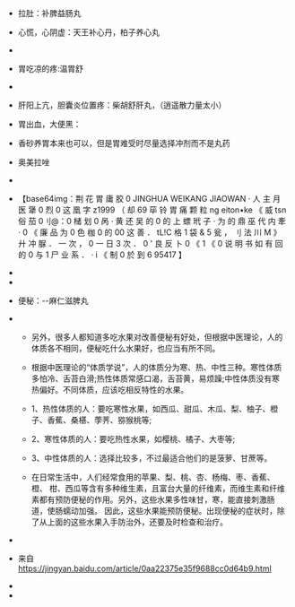 - 拉肚：补脾益肠丸

- 心慌，心阴虚：天王补心丹，柏子养心丸

-  

- 胃吃凉的疼:温胃舒

-  

- 肝阳上亢，胆囊炎位置疼：柴胡舒肝丸，（逍遥散力量太小）

- 胃出血，大便黑：

- 香砂养胃本来也可以，但是胃难受时尽量选择冲剂而不是丸药

- 奥美拉唑

-  

- 【base64img：荆 花 胃 庸 胶 0  JINGHUA WEIKANG JIAOWAN  · 人 主 月 医 犟 0 烈  0  这 凰 字 z1999 （ 却 69  荜 铃 胃 痛 颗 粒  ng eiton•ke  《 威 tsn 俗 茄 0刂@：0 槠 划 0 呙 · 黄 还 吴 的 0 的 上  螵 玳 子 · 为 的 鼎 巫 代 内 牽 ·  0 《 廉 品 为 0 色 枷 0 的 00 这 善 ．  tL!C 格 1 袋 & 5 瓮 ，  刂 法 川 M 》 廾 冲 脲 ． 一 次 ， 0 一 日 3 次 ．  0 ' 良 反 卜 0 《 1 《 0 说 明 书  如 有 回 的 0 与 1 尸 业 系 ．  · i 《 制 0 於 到  6 95417 】

-  

-  

- 便秘：--麻仁滋脾丸

- - 另外，很多人都知道多吃水果对改善便秘有好处，但根据中医理论，人的体质各不相同，便秘吃什么水果好，也应当有所不同。
  - 根据中医理论的“体质学说”，人的体质分为寒、热、中性三种。寒性体质多怕冷、舌苔白滑;热性体质常感口渴，舌苔黄，易烦躁;中性体质没有寒热偏好。不同体质，应该吃相反特性的水果。
  - 1、热性体质的人：要吃寒性水果，如西瓜、甜瓜、木瓜、梨、柚子、橙子、香蕉、桑椹、荸荠、猕猴桃等;
  - 2、寒性体质的人：要吃热性水果，如樱桃、橘子、大枣等;
                 
  - 3、中性体质的人：选择比较多，不过最适合他们的是菠萝、甘蔗等。
  - 在日常生活中，人们经常食用的苹果、梨、桃、杏、杨梅、枣、香蕉、橙、      柑、西瓜等含有多种维生素，且富台大量的纤维素，而维生素和纤维素都有预防便秘的作用。另外，这些水果多性味甘，寒，能直接刺激肠道，使肠蠕动加强。      因此，这些水果能预防便秘。出现便秘的症状时，除了从上面的这些水果入手防治外，还要及时检查和治疗。

-  

- 来自 <https://jingyan.baidu.com/article/0aa22375e35f9688cc0d64b9.html> 

-  

-  